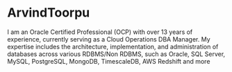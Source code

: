 # ArvindToorpu
I am an Oracle Certified Professional (OCP) with over 13 years of experience, currently serving as a Cloud Operations DBA Manager. My expertise includes the architecture, implementation, and administration of databases across various RDBMS/Non RDBMS, such as Oracle, SQL Server, MySQL, PostgreSQL, MongoDB, TimescaleDB, AWS Redshift and more
